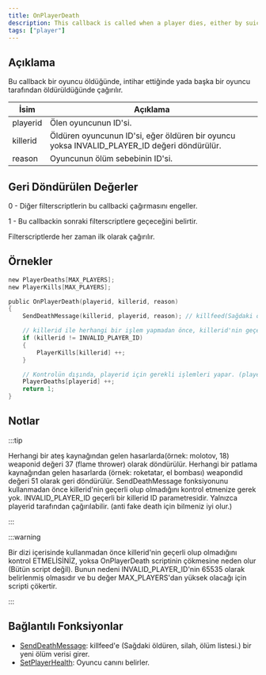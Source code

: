 ```yaml
---
title: OnPlayerDeath
description: This callback is called when a player dies, either by suicide or by being killed by another player.
tags: ["player"]
---
```


## Açıklama

Bu callback bir oyuncu öldüğünde, intihar ettiğinde yada başka bir oyuncu tarafından öldürüldüğünde çağırılır.

| İsim     | Açıklama                                                                                      |
| -------- | --------------------------------------------------------------------------------------------- |
| playerid | Ölen oyuncunun ID'si.                                                                         |
| killerid | Öldüren oyuncunun ID'si, eğer öldüren bir oyuncu  yoksa INVALID_PLAYER_ID değeri döndürülür.  |
| reason   | Oyuncunun ölüm sebebinin ID'si.                                                               |

## Geri Döndürülen Değerler

0 - Diğer filterscriptlerin bu callbacki çağırmasını engeller.

1 - Bu callbackin sonraki filterscriptlere geçeceğini belirtir.

Filterscriptlerde her zaman ilk olarak çağırılır.

## Örnekler

```c
new PlayerDeaths[MAX_PLAYERS];
new PlayerKills[MAX_PLAYERS];

public OnPlayerDeath(playerid, killerid, reason)
{
    SendDeathMessage(killerid, playerid, reason); // killfeed(Sağdaki öldüren, silah ve ölen oyuncu) listesine ölen, öldüren ve ölüm nedenini gösterir.

    // killerid ile herhangi bir işlem yapmadan önce, killerid'nin geçerli olup olmadığını kontrol eder.
    if (killerid != INVALID_PLAYER_ID)
    {
        PlayerKills[killerid] ++;
    }

    // Kontrolün dışında, playerid için gerekli işlemleri yapar. (playerid her zaman geçerlidir.)
    PlayerDeaths[playerid] ++;
    return 1;
}
```

## Notlar

:::tip

Herhangi bir ateş kaynağından gelen hasarlarda(örnek: molotov, 18) weaponid değeri 37 (flame thrower) olarak döndürülür. Herhangi bir patlama kaynağından gelen hasarlarda (örnek: roketatar, el bombası) weapondid değeri 51 olarak geri döndürülür. SendDeathMessage fonksiyonunu kullanmadan önce killerid'nin geçerli olup olmadığını kontrol etmenize gerek yok. INVALID_PLAYER_ID geçerli bir killerid ID parametresidir. Yalnızca playerid tarafından çağırılabilir. (anti fake death için bilmeniz iyi olur.)

:::

:::warning

Bir dizi içerisinde kullanmadan önce killerid'nin geçerli olup olmadığını kontrol ETMELİSİNİZ, yoksa OnPlayerDeath scriptinin çökmesine neden olur (Bütün script değil). Bunun nedeni INVALID_PLAYER_ID'nin 65535 olarak belirlenmiş olmasıdır ve bu değer MAX_PLAYERS'dan yüksek olacağı için scripti çökertir.

:::

## Bağlantılı Fonksiyonlar

- [SendDeathMessage](../functions/SendDeathMessage.md): killfeed'e (Sağdaki öldüren, silah, ölüm listesi.) bir yeni ölüm verisi girer.
- [SetPlayerHealth](../functions/SetPlayerHealth.md): Oyuncu canını belirler.
